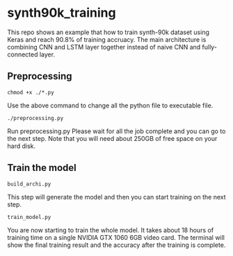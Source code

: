 # synth90k_training

This repo shows an example that how to train synth-90k dataset using Keras and reach 90.8% of training accruacy.
The main architecture is combining CNN and LSTM layer together instead of naive CNN and fully-connected layer.

## Preprocessing
`chmod +x ./*.py`

Use the above command to change all the python file to executable file.

`./preprocessing.py`

Run preprocessing.py
Please wait for all the job complete and you can go to the next step.
Note that you will need about 250GB of free space on your hard disk.


## Train the model
`build_archi.py`

This step will generate the model and then you can start training on the next step.

`train_model.py`

You are now starting to train the whole model.
It takes about 18 hours of training time on a single NVIDIA GTX 1060 6GB video card.
The terminal will show the final training result and the accuracy after the training is complete.
